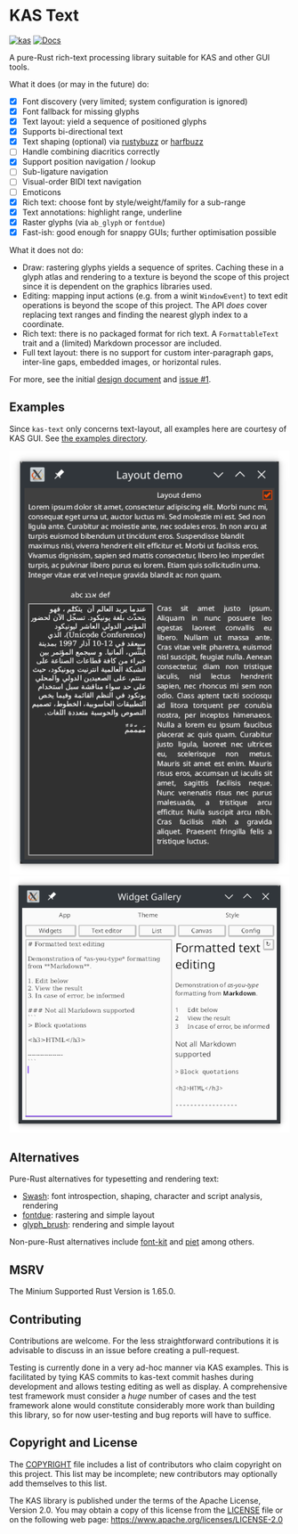 KAS Text
==========

[![kas](https://img.shields.io/badge/GitHub-kas-blueviolet)](https://github.com/kas-gui/kas/)
[![Docs](https://docs.rs/kas-text/badge.svg)](https://docs.rs/kas-text/)

A pure-Rust rich-text processing library suitable for KAS and other GUI tools.

What it does (or may in the future) do:

- [x] Font discovery (very limited; system configuration is ignored)
- [x] Font fallback for missing glyphs
- [x] Text layout: yield a sequence of positioned glyphs
- [x] Supports bi-directional text
- [x] Text shaping (optional) via [rustybuzz](https://github.com/RazrFalcon/rustybuzz) or [harfbuzz](http://harfbuzz.org/)
- [ ] Handle combining diacritics correctly
- [x] Support position navigation / lookup
- [ ] Sub-ligature navigation
- [ ] Visual-order BIDI text navigation
- [ ] Emoticons
- [x] Rich text: choose font by style/weight/family for a sub-range
- [x] Text annotations: highlight range, underline
- [x] Raster glyphs (via `ab_glyph` or `fontdue`)
- [x] Fast-ish: good enough for snappy GUIs; further optimisation possible

What it does not do:

-   Draw: rastering glyphs yields a sequence of sprites. Caching these in a
    glyph atlas and rendering to a texture is beyond the scope of this project
    since it is dependent on the graphics libraries used.
-   Editing: mapping input actions (e.g. from a winit `WindowEvent`) to text
    edit operations is beyond the scope of this project. The API *does* cover
    replacing text ranges and finding the nearest glyph index to a coordinate.
-   Rich text: there is no packaged format for rich text. A `FormattableText`
    trait and a (limited) Markdown processor are included.
-   Full text layout: there is no support for custom inter-paragraph gaps,
    inter-line gaps, embedded images, or horizontal rules.

For more, see the initial [design document](design/requirements.md) and
[issue #1](https://github.com/kas-gui/kas-text/issues/1).


Examples
--------

Since `kas-text` only concerns text-layout, all examples here are courtesy of KAS GUI. See [the examples directory](https://github.com/kas-gui/kas/tree/master/examples).

![BIDI layout and editing](https://github.com/kas-gui/data-dump/blob/master/screenshots/layout.png)
![Markdown](https://github.com/kas-gui/data-dump/blob/master/screenshots/markdown.png)


Alternatives
------------

Pure-Rust alternatives for typesetting and rendering text:

-   [Swash](https://github.com/dfrg/swash): font introspection, shaping, character and script analysis, rendering
-   [fontdue](https://github.com/mooman219/fontdue): rastering and simple layout
-   [glyph_brush](https://github.com/alexheretic/glyph-brush): rendering and simple layout

Non-pure-Rust alternatives include [font-kit](https://crates.io/crates/font-kit)
and [piet](https://crates.io/crates/piet) among others.


MSRV
---

The Minium Supported Rust Version is 1.65.0.


Contributing
--------

Contributions are welcome. For the less straightforward contributions it is
advisable to discuss in an issue before creating a pull-request.

Testing is currently done in a very ad-hoc manner via KAS examples. This is
facilitated by tying KAS commits to kas-text commit hashes during development
and allows testing editing as well as display.
A comprehensive test framework must consider a *huge* number of cases and the
test framework alone would constitute considerably more work than building this
library, so for now user-testing and bug reports will have to suffice.


Copyright and License
-------

The [COPYRIGHT](COPYRIGHT) file includes a list of contributors who claim
copyright on this project. This list may be incomplete; new contributors may
optionally add themselves to this list.

The KAS library is published under the terms of the Apache License, Version 2.0.
You may obtain a copy of this license from the [LICENSE](LICENSE) file or on
the following web page: <https://www.apache.org/licenses/LICENSE-2.0>
